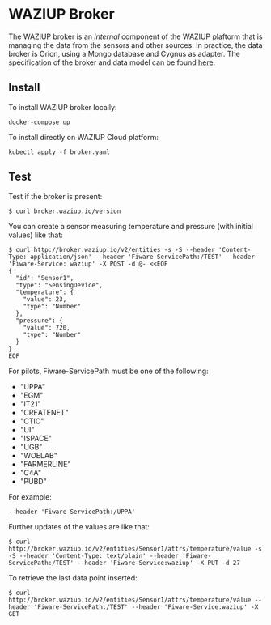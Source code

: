 
WAZIUP Broker
=============

The WAZIUP broker is an *internal* component of the WAZIUP plaftorm that is managing the data from the sensors and other sources.
In practice, the data broker is Orion, using a Mongo database and Cygnus as adapter.
The specification of the broker and data model can be found [here](broker_spec.md).

Install
-------

To install WAZIUP broker locally:
```
docker-compose up
```

To install directly on WAZIUP Cloud platform:

```
kubectl apply -f broker.yaml
```

Test
----

Test if the broker is present:
```
$ curl broker.waziup.io/version
```

You can create a sensor measuring temperature and pressure (with initial values) like that:
```
$ curl http://broker.waziup.io/v2/entities -s -S --header 'Content-Type: application/json' --header 'Fiware-ServicePath:/TEST' --header 'Fiware-Service: waziup' -X POST -d @- <<EOF
{
  "id": "Sensor1",
  "type": "SensingDevice",
  "temperature": {
    "value": 23,
    "type": "Number"
  },
  "pressure": {
    "value": 720,
    "type": "Number"
  }
}
EOF
```

For pilots, Fiware-ServicePath must be one of the following:
- "UPPA"
- "EGM"
- "IT21"
- "CREATENET"
- "CTIC"
- "UI"
- "ISPACE"
- "UGB"
- "WOELAB" 
- "FARMERLINE"
- "C4A"
- "PUBD" 

For example:
```
--header 'Fiware-ServicePath:/UPPA'
```


Further updates of the values are like that:
```
$ curl http://broker.waziup.io/v2/entities/Sensor1/attrs/temperature/value -s -S --header 'Content-Type: text/plain' --header 'Fiware-ServicePath:/TEST' --header 'Fiware-Service:waziup' -X PUT -d 27
```

To retrieve the last data point inserted:
```
$ curl http://broker.waziup.io/v2/entities/Sensor1/attrs/temperature/value --header 'Fiware-ServicePath:/TEST' --header 'Fiware-Service:waziup' -X GET
```
